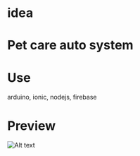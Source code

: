 # idea
# Pet care auto system
# Use
arduino, ionic, nodejs, firebase

# Preview
![Alt text](https://github.com/merturl/forpet/blob/master/preview.PNG?raw=true)
